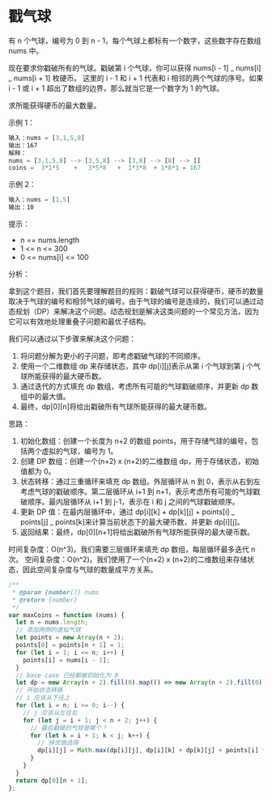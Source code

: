 # 戳气球

有 n 个气球，编号为 0 到 n - 1，每个气球上都标有一个数字，这些数字存在数组 nums 中。

现在要求你戳破所有的气球。戳破第 i 个气球，你可以获得 nums[i - 1] _ nums[i] _ nums[i + 1] 枚硬币。 这里的 i - 1 和 i + 1 代表和 i 相邻的两个气球的序号。如果 i - 1 或 i + 1 超出了数组的边界，那么就当它是一个数字为 1 的气球。

求所能获得硬币的最大数量。

示例 1：

```javascript
输入：nums = [3,1,5,8]
输出：167
解释：
nums = [3,1,5,8] --> [3,5,8] --> [3,8] --> [8] --> []
coins =  3*1*5    +   3*5*8   +  1*3*8  + 1*8*1 = 167
```

示例 2：

```javascript
输入：nums = [1,5]
输出：10
```

提示：

- n == nums.length
- 1 <= n <= 300
- 0 <= nums[i] <= 100

分析：

拿到这个题目，我们首先要理解题目的规则：戳破气球可以获得硬币，硬币的数量取决于气球的编号和相邻气球的编号。由于气球的编号是连续的，我们可以通过动态规划（DP）来解决这个问题。动态规划是解决这类问题的一个常见方法，因为它可以有效地处理重叠子问题和最优子结构。

我们可以通过以下步骤来解决这个问题：

1. 将问题分解为更小的子问题，即考虑戳破气球的不同顺序。
2. 使用一个二维数组 dp 来存储状态，其中 dp[i][j]表示从第 i 个气球到第 j 个气球所能获得的最大硬币数。
3. 通过迭代的方式填充 dp 数组，考虑所有可能的气球戳破顺序，并更新 dp 数组中的最大值。
4. 最终，dp[0][n]将给出戳破所有气球所能获得的最大硬币数。

思路：

1. 初始化数组：创建一个长度为 n+2 的数组 points，用于存储气球的编号，包括两个虚拟的气球，编号为 1。
2. 创建 DP 数组：创建一个(n+2) x (n+2)的二维数组 dp，用于存储状态，初始值都为 0。
3. 状态转移：通过三重循环来填充 dp 数组。外层循环从 n 到 0，表示从右到左考虑气球的戳破顺序。第二层循环从 i+1 到 n+1，表示考虑所有可能的气球戳破顺序。最内层循环从 i+1 到 j-1，表示在 i 和 j 之间的气球戳破顺序。
4. 更新 DP 值：在最内层循环中，通过 dp[i][k] + dp[k][j] + points[i] _ points[j] _ points[k]来计算当前状态下的最大硬币数，并更新 dp[i][j]。
5. 返回结果：最终，dp[0][n+1]将给出戳破所有气球所能获得的最大硬币数。

时间复杂度：O(n^3)。我们需要三层循环来填充 dp 数组，每层循环最多迭代 n 次。
空间复杂度：O(n^2)。我们使用了一个(n+2) x (n+2)的二维数组来存储状态，因此空间复杂度与气球的数量成平方关系。

```javascript
/**
 * @param {number[]} nums
 * @return {number}
 */
var maxCoins = function (nums) {
  let n = nums.length;
  // 添加两侧的虚拟气球
  let points = new Array(n + 2);
  points[0] = points[n + 1] = 1;
  for (let i = 1; i <= n; i++) {
    points[i] = nums[i - 1];
  }
  // base case 已经都被初始化为 0
  let dp = new Array(n + 2).fill(0).map(() => new Array(n + 2).fill(0));
  // 开始状态转移
  // i 应该从下往上
  for (let i = n; i >= 0; i--) {
    // j 应该从左往右
    for (let j = i + 1; j < n + 2; j++) {
      // 最后戳破的气球是哪个？
      for (let k = i + 1; k < j; k++) {
        // 择优做选择
        dp[i][j] = Math.max(dp[i][j], dp[i][k] + dp[k][j] + points[i] * points[j] * points[k]);
      }
    }
  }
  return dp[0][n + 1];
};
```
